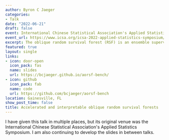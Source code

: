```yaml
---
author: Byron C Jaeger
categories:
- Talk
date: "2022-06-21"
draft: false
event: International Chinese Statistical Association's Applied Statistics Symposium
event_url: https://www.icsa.org/icsa-2022-applied-statistics-symposium/
excerpt: The oblique random survival forest (RSF) is an ensemble supervised learning method for right-censored outcomes. Oblique RSF ensembles often have higher prediction accuracy than standard RSF ensembles. However, computational overhead and lack of interpretability are pervasive limitations of the oblique RSF, In this talk, I introduce a method to increase computational efficiency of the oblique RSF and a method to estimate importance of individual predictor variables with the oblique RSF. Both methods are available in the `aorsf` R package. 
featured: true
layout: single
links:
- icon: door-open
  icon_pack: fas
  name: slides
  url: https://bcjaeger.github.io/aorsf-bench/
- icon: github
  icon_pack: fab
  name: code
  url: https://github.com/bcjaeger/aorsf-bench
location: Gainesville, FL
show_post_time: false
title: Accelerated and interpretable oblique random survival forests
---
```


I have given this talk in multiple places, but its original venue was the International Chinese Statistical Association's Applied Statistics Symposium. I am also continuing to develop the slides in between talks. 
